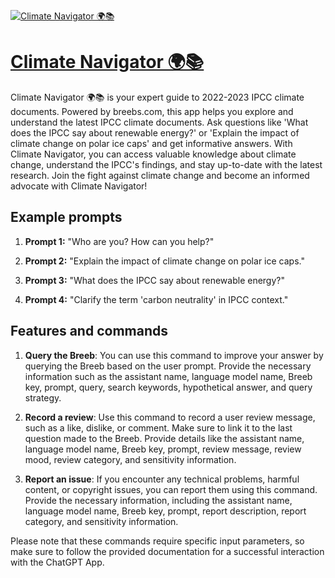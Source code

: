 [![Climate Navigator 🌍📚](https://files.oaiusercontent.com/file-yeF1gGur7xYRpHOjtOBLYpVk?se=2123-10-18T09%3A24%3A11Z&sp=r&sv=2021-08-06&sr=b&rscc=max-age%3D31536000%2C%20immutable&rscd=attachment%3B%20filename%3D683c6a25-0a4f-45b3-ae52-42a6caa32cde.png&sig=ixPbpks8ueuyYjNS6IM7eElyALuoPLEP3zoiH7MfDeo%3D)](https://chat.openai.com/g/g-CnNmBLgva-climate-navigator)

# [Climate Navigator 🌍📚](https://chat.openai.com/g/g-CnNmBLgva-climate-navigator)

Climate Navigator 🌍📚 is your expert guide to 2022-2023 IPCC climate documents. Powered by breebs.com, this app helps you explore and understand the latest IPCC climate documents. Ask questions like 'What does the IPCC say about renewable energy?' or 'Explain the impact of climate change on polar ice caps' and get informative answers. With Climate Navigator, you can access valuable knowledge about climate change, understand the IPCC's findings, and stay up-to-date with the latest research. Join the fight against climate change and become an informed advocate with Climate Navigator!

## Example prompts

1. **Prompt 1:** "Who are you? How can you help?"

2. **Prompt 2:** "Explain the impact of climate change on polar ice caps."

3. **Prompt 3:** "What does the IPCC say about renewable energy?"

4. **Prompt 4:** "Clarify the term 'carbon neutrality' in IPCC context."

## Features and commands

1. **Query the Breeb**: You can use this command to improve your answer by querying the Breeb based on the user prompt. Provide the necessary information such as the assistant name, language model name, Breeb key, prompt, query, search keywords, hypothetical answer, and query strategy.

2. **Record a review**: Use this command to record a user review message, such as a like, dislike, or comment. Make sure to link it to the last question made to the Breeb. Provide details like the assistant name, language model name, Breeb key, prompt, review message, review mood, review category, and sensitivity information.

3. **Report an issue**: If you encounter any technical problems, harmful content, or copyright issues, you can report them using this command. Provide the necessary information, including the assistant name, language model name, Breeb key, prompt, report description, report category, and sensitivity information.

Please note that these commands require specific input parameters, so make sure to follow the provided documentation for a successful interaction with the ChatGPT App.